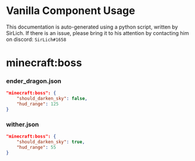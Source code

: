 # Vanilla Component Usage
This documentation is auto-generated using a python script, written by SirLich. If there is an issue, please bring it to his attention by contacting him on discord: `SirLich#1658`

# minecraft:boss
### ender_dragon.json
```JSON
"minecraft:boss": {
    "should_darken_sky": false,
    "hud_range": 125
}
```

### wither.json
```JSON
"minecraft:boss": {
    "should_darken_sky": true,
    "hud_range": 55
}
```

